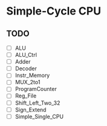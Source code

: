 # Simple-Cycle CPU

## TODO
- [ ] ALU
- [ ] ALU_Ctrl
- [ ] Adder
- [ ] Decoder
- [ ] Instr_Memory
- [ ] MUX_2to1
- [ ] ProgramCounter
- [ ] Reg_File
- [ ] Shift_Left_Two_32
- [ ] Sign_Extend
- [ ] Simple_Single_CPU
